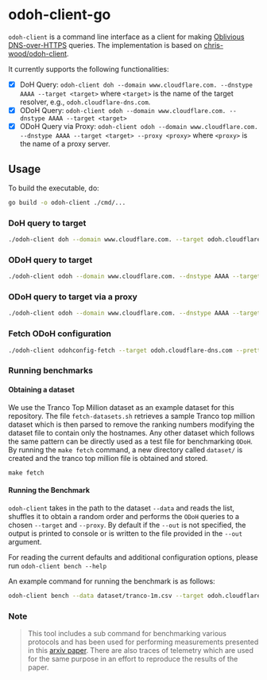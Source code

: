 # odoh-client-go

`odoh-client` is a command line interface as a client for making [Oblivious DNS-over-HTTPS](https://tools.ietf.org/html/draft-pauly-dprive-oblivious-doh-06) queries. The implementation is based on [chris-wood/odoh-client](https://github.com/chris-wood/odoh-client).

It currently supports the following functionalities:

- [x] DoH Query: `odoh-client doh --domain www.cloudflare.com. --dnstype AAAA --target <target>` where `<target>` is the name of the target resolver, e.g., `odoh.cloudflare-dns.com`.
- [x] ODoH Query: `odoh-client odoh --domain www.cloudflare.com. --dnstype AAAA --target <target>`
- [x] ODoH Query via Proxy: `odoh-client odoh --domain www.cloudflare.com. --dnstype AAAA --target <target> --proxy <proxy>` where `<proxy>` is the name of a proxy server.

## Usage

To build the executable, do:

```sh
go build -o odoh-client ./cmd/...
```

### DoH query to target

```sh
./odoh-client doh --domain www.cloudflare.com. --target odoh.cloudflare-dns.com --dnstype AAAA
```

### ODoH query to target

```sh
./odoh-client odoh --domain www.cloudflare.com. --dnstype AAAA --target odoh.cloudflare-dns.com
```

### ODoH query to target via a proxy

```sh
./odoh-client odoh --domain www.cloudflare.com. --dnstype AAAA --target odoh.cloudflare-dns.com --proxy odoh1.surfdomeinen.nl
```

### Fetch ODoH configuration

```sh
./odoh-client odohconfig-fetch --target odoh.cloudflare-dns.com --pretty
```

### Running benchmarks

#### Obtaining a dataset

We use the Tranco Top Million dataset as an example dataset for this repository. The file `fetch-datasets.sh` retrieves
a sample Tranco top million dataset which is then parsed to remove the ranking numbers modifying the dataset file to
contain only the hostnames. Any other dataset which follows the same pattern can be directly used as a test file for 
benchmarking `ODoH`. By running the `make fetch` command, a new directory called `dataset/` is created and the tranco
top million file is obtained and stored.

```
make fetch
```

#### Running the Benchmark

`odoh-client` takes in the path to the dataset `--data` and reads the list, shuffles it to obtain a random order and 
performs the `ODoH` queries to a chosen `--target` and `--proxy`. By default if the `--out` is not specified, the output
is printed to console or is written to the file provided in the `--out` argument.

For reading the current defaults and additional configuration options, please run `odoh-client bench --help`

An example command for running the benchmark is as follows:

```sh
odoh-client bench --data dataset/tranco-1m.csv --target odoh.cloudflare-dns.com --proxy <instance> --out odoh-cf.json
``` 

### Note

> This tool includes a sub command for benchmarking various protocols and has been
> used for performing measurements presented in this [arxiv paper](https://arxiv.org/abs/2011.10121). There are also
> traces of telemetry which are used for the same purpose in an effort to reproduce the results of the paper.
